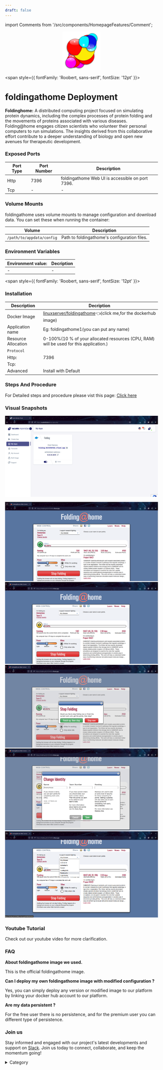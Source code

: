 ```yaml
---
draft: false
---
```

import Comments from '/src/components/HomepageFeatures/Comment';

<p align="center">
  <img src="/img/kh.png" alt="Alt Text" width="25%"/>
</p> 


<span style={{ fontFamily: 'Roobert, sans-serif', fontSize: '12pt' }}>

# foldingathome Deployment
**Foldinghome:**
A distributed computing project focused on simulating protein dynamics, including the complex processes of protein folding and the movements of proteins associated with various diseases. Folding@home engages citizen scientists who volunteer their personal computers to run simulations. The insights derived from this collaborative effort contribute to a deeper understanding of biology and open new avenues for therapeutic development.





### Exposed Ports

| Port Type | Port Number | Description                               |
| --------- | ----------- | ----------------------------------------- |
| Http      | 7396       | foldingathome Web UI is accessible on port 7396. |
| Tcp       | -           | -             |

### Volume Mounts

foldingathome uses volume mounts to manage configuration and download data. You can set these when running the container:

| Volume                       | Description                                  |
| ---------------------------- | -------------------------------------------- |
| `/path/to/appdata/config`    | Path to foldingathome's configuration files.  |



### Environment Variables


|   **Environment value:**          | Decription                                                                                                               | 
| --------------------- | ------                                                                                                                   | 
|-       |  -                              |

</span>


<span style={{ fontFamily: 'Roobert, sans-serif', fontSize: '12pt' }}>

### Installation


|  Description          | Decription                                                                                                               | 
| --------------------- | ------                                                                                                                   | 
| Docker Image          |   [linuxserver/foldingathome](https://hub.docker.com/r/linuxserver/foldingathome)👈(click me,for the dockerhub image)                           |
| Application name      |  Eg: foldingathome1(you can put any name)                                                                                        | 
| Resource Allocation   |  0-100%(10 % of your allocated resources (CPU, RAM) will be used for this application.)                                  | 
| `Protocol`            |                                                                                                                          | 
|  Http:                |     7396                                                                                                                    |
|  Tcp:                 |                                                                                                                        | 
|    Advanced           |    Install with Default                                                                                                  |




### Steps And Procedure

For Detailed steps and procedure please vist this page: [Click here](https://techscaleinfinite.github.io/introduction/cloud-float/Steps%20and%20procedure)



### Visual Snapshots



![Alt Text](/img/t9.png)

![Alt Text](/img/t1.png)
![Alt Text](/img/t2.png)
![Alt Text](/img/t3.png)
![Alt Text](/img/t7.png)
![Alt Text](/img/t8.png)














### Youtube Tutorial&#x20;

Check out our youtube video for more clarification.



### FAQ

**About foldingathome image we used.**

This is the official foldingathome image.

**Can I deploy my own foldingathome image with modified configuration ?**

Yes, you can simply deploy any version or modified image to our platform by linking your docker hub account to our platform.

**Are my data persistent ?**

For the free user there is no persistence, and for the premium user you can different type of persistence.

### Join us

Stay informed and engaged with our project's latest developments and support on [Slack](https://app.slack.com/client/T04QS32JX6E/C04QKEWE146). Join us today to connect, collaborate, and keep the momentum going!&#x20;

<details>

<summary>Category</summary>

Kubernetes, cloud computing, DevOps, cloud services, hosting platform, container orchestration, cloud infrastructure, cloud deployment, cloud management, cloud technology, cloud solutions, foldingathome

</details>

</span>


<Comments />